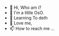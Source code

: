 - 👋 Hi, Who am i? 
- 👀 I'm a little OsO. 
- 🌱 Learning To deth
- 💞️ Love me, 
- 📫 How to reach me ...

<!---
Nimachm/Nimachm is a ✨ special ✨ repository because its `README.md` (this file) appears on your GitHub profile.
You can click the Preview link to take a look at your changes.
--->

